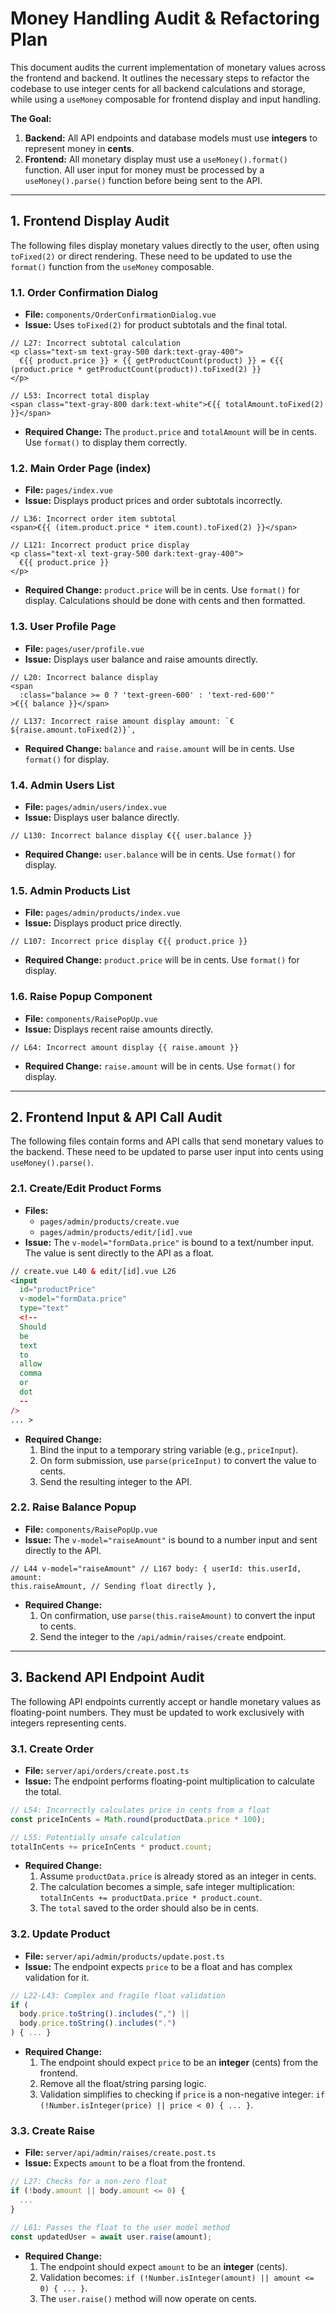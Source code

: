 # Money Handling Audit & Refactoring Plan

This document audits the current implementation of monetary values across the frontend and backend. It outlines the necessary steps to refactor the codebase to use integer cents for all backend calculations and storage, while using a `useMoney` composable for frontend display and input handling.

**The Goal:**

1.  **Backend:** All API endpoints and database models must use **integers** to represent money in **cents**.
2.  **Frontend:** All monetary display must use a `useMoney().format()` function. All user input for money must be processed by a `useMoney().parse()` function before being sent to the API.

---

## 1. Frontend Display Audit

The following files display monetary values directly to the user, often using `toFixed(2)` or direct rendering. These need to be updated to use the `format()` function from the `useMoney` composable.

### 1.1. Order Confirmation Dialog

- **File:** `components/OrderConfirmationDialog.vue`
- **Issue:** Uses `toFixed(2)` for product subtotals and the final total.

```vue
// L27: Incorrect subtotal calculation
<p class="text-sm text-gray-500 dark:text-gray-400">
  €{{ product.price }} × {{ getProductCount(product) }} = €{{ (product.price * getProductCount(product)).toFixed(2) }}
</p>

// L53: Incorrect total display
<span class="text-gray-800 dark:text-white">€{{ totalAmount.toFixed(2) }}</span>
```

- **Required Change:** The `product.price` and `totalAmount` will be in cents. Use `format()` to display them correctly.

### 1.2. Main Order Page (index)

- **File:** `pages/index.vue`
- **Issue:** Displays product prices and order subtotals incorrectly.

```vue
// L36: Incorrect order item subtotal
<span>€{{ (item.product.price * item.count).toFixed(2) }}</span>

// L121: Incorrect product price display
<p class="text-xl text-gray-500 dark:text-gray-400">
  €{{ product.price }}
</p>
```

- **Required Change:** `product.price` will be in cents. Use `format()` for display. Calculations should be done with cents and then formatted.

### 1.3. User Profile Page

- **File:** `pages/user/profile.vue`
- **Issue:** Displays user balance and raise amounts directly.

```vue
// L20: Incorrect balance display
<span
  :class="balance >= 0 ? 'text-green-600' : 'text-red-600'"
>€{{ balance }}</span>

// L137: Incorrect raise amount display amount: `€${raise.amount.toFixed(2)}`,
```

- **Required Change:** `balance` and `raise.amount` will be in cents. Use `format()` for display.

### 1.4. Admin Users List

- **File:** `pages/admin/users/index.vue`
- **Issue:** Displays user balance directly.

```vue
// L130: Incorrect balance display €{{ user.balance }}
```

- **Required Change:** `user.balance` will be in cents. Use `format()` for display.

### 1.5. Admin Products List

- **File:** `pages/admin/products/index.vue`
- **Issue:** Displays product price directly.

```vue
// L107: Incorrect price display €{{ product.price }}
```

- **Required Change:** `product.price` will be in cents. Use `format()` for display.

### 1.6. Raise Popup Component

- **File:** `components/RaisePopUp.vue`
- **Issue:** Displays recent raise amounts directly.

```vue
// L64: Incorrect amount display {{ raise.amount }}
```

- **Required Change:** `raise.amount` will be in cents. Use `format()` for display.

---

## 2. Frontend Input & API Call Audit

The following files contain forms and API calls that send monetary values to the backend. These need to be updated to parse user input into cents using `useMoney().parse()`.

### 2.1. Create/Edit Product Forms

- **Files:**
  - `pages/admin/products/create.vue`
  - `pages/admin/products/edit/[id].vue`
- **Issue:** The `v-model="formData.price"` is bound to a text/number input. The value is sent directly to the API as a float.

```html
// create.vue L40 & edit/[id].vue L26
<input
  id="productPrice"
  v-model="formData.price"
  type="text"
  <!--
  Should
  be
  text
  to
  allow
  comma
  or
  dot
  --
/>
... >
```

- **Required Change:**
  1.  Bind the input to a temporary string variable (e.g., `priceInput`).
  2.  On form submission, use `parse(priceInput)` to convert the value to cents.
  3.  Send the resulting integer to the API.

### 2.2. Raise Balance Popup

- **File:** `components/RaisePopUp.vue`
- **Issue:** The `v-model="raiseAmount"` is bound to a number input and sent directly to the API.

```vue
// L44 v-model="raiseAmount" // L167 body: { userId: this.userId, amount:
this.raiseAmount, // Sending float directly },
```

- **Required Change:**
  1.  On confirmation, use `parse(this.raiseAmount)` to convert the input to cents.
  2.  Send the integer to the `/api/admin/raises/create` endpoint.

---

## 3. Backend API Endpoint Audit

The following API endpoints currently accept or handle monetary values as floating-point numbers. They must be updated to work exclusively with integers representing cents.

### 3.1. Create Order

- **File:** `server/api/orders/create.post.ts`
- **Issue:** The endpoint performs floating-point multiplication to calculate the total.

```typescript
// L54: Incorrectly calculates price in cents from a float
const priceInCents = Math.round(productData.price * 100);

// L55: Potentially unsafe calculation
totalInCents += priceInCents * product.count;
```

- **Required Change:**
  1.  Assume `productData.price` is already stored as an integer in cents.
  2.  The calculation becomes a simple, safe integer multiplication: `totalInCents += productData.price * product.count`.
  3.  The `total` saved to the order should also be in cents.

### 3.2. Update Product

- **File:** `server/api/admin/products/update.post.ts`
- **Issue:** The endpoint expects `price` to be a float and has complex validation for it.

```typescript
// L22-L43: Complex and fragile float validation
if (
  body.price.toString().includes(",") ||
  body.price.toString().includes(".")
) { ... }
```

- **Required Change:**
  1.  The endpoint should expect `price` to be an **integer** (cents) from the frontend.
  2.  Remove all the float/string parsing logic.
  3.  Validation simplifies to checking if `price` is a non-negative integer: `if (!Number.isInteger(price) || price < 0) { ... }`.

### 3.3. Create Raise

- **File:** `server/api/admin/raises/create.post.ts`
- **Issue:** Expects `amount` to be a float from the frontend.

```typescript
// L27: Checks for a non-zero float
if (!body.amount || body.amount <= 0) {
  ...
}

// L61: Passes the float to the user model method
const updatedUser = await user.raise(amount);
```

- **Required Change:**
  1.  The endpoint should expect `amount` to be an **integer** (cents).
  2.  Validation becomes: `if (!Number.isInteger(amount) || amount <= 0) { ... }`.
  3.  The `user.raise()` method will now operate on cents.

